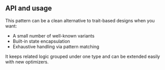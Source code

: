 ## API and usage

This pattern can be a clean alternative to trait-based designs when you want:
- A small number of well-known variants
- Built-in state encapsulation
- Exhaustive handling via pattern matching

It keeps related logic grouped under one type and can be extended easily with new optimizers.